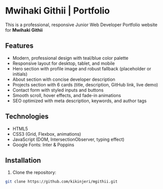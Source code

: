# Mwihaki Githii | Portfolio

This is a professional, responsive Junior Web Developer Portfolio website for **Mwihaki Githii**

## Features

- Modern, professional design with teal/blue color palette
- Responsive layout for desktop, tablet, and mobile
- Hero section with profile image and robust fallback (placeholder or initials)
- About section with concise developer description
- Projects section with 6 cards (title, description, GitHub link, live demo)
- Contact form with styled inputs and buttons
- Smooth scroll, hover effects, and fade-in animations
- SEO optimized with meta description, keywords, and author tags

## Technologies

- HTML5
- CSS3 (Grid, Flexbox, animations)
- JavaScript (DOM, IntersectionObserver, typing effect)
- Google Fonts: Inter & Poppins

## Installation

1. Clone the repository:
```bash
git clone https://github.com/kikinjeri/mgithii.git
